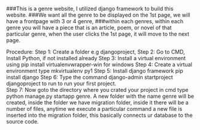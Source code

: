 ###This is a genre website, I utilized django framework to build this website.
###We want all the genre to be displayed on the 1st page, we will have a frontpage with 3 or 4 genre, 
###within each genres, within each genre you will have a piece that is an article, poem, or novel of that particular genre, when the user clicks
the 1st page, it will move to the next page.

Procedure:
Step 1: Create a folder e.g djangoproject,
Step 2: Go to CMD, Install Python, if not installed already
Step 3: Install a virtual environment using pip install virtualenvwrapper-win for windows
Step 4: Create a virtual environment type mkvirtualenv py1 
Step 5: Install django framework pip install django
Step 6: Type the command django-admin startproject djangoproject to run to run your first project.  
Step 7: Now goto the directory where you crated your project in cmd type python manage.py startapp genre. A new folder with the name genre will be
created, inside the folder we have migration folder, inside it there will be a number of files, anytime we execute a particular command a
new file is inserted into the migration folder, this basically connects ur database to the source code.
